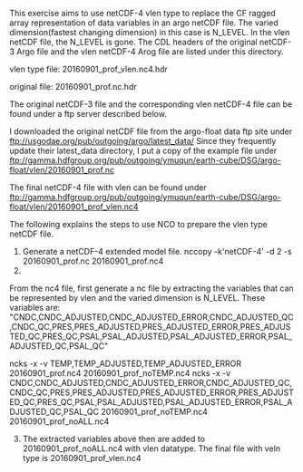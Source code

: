 This exercise aims to use netCDF-4 vlen type to replace the CF ragged array representation of data variables in an argo netCDF file. The varied dimension(fastest changing dimension) in this case is N_LEVEL. In the vlen netCDF file, the N_LEVEL is gone. The CDL headers of the original netCDF-3 Argo file and the vlen netCDF-4 Arog file are listed under this directory.

   vlen type file: 20160901_prof_vlen.nc4.hdr

   original file: 20160901_prof.nc.hdr


The original netCDF-3 file and the corresponding vlen netCDF-4 file can be found under a ftp server described below. 


   I downloaded the original netCDF file from the argo-float data ftp site 
   under ftp://usgodae.org/pub/outgoing/argo/latest_data/
   Since they frequently update their latest_data directory, I put a copy of the example file under
   ftp://gamma.hdfgroup.org/pub/outgoing/ymuqun/earth-cube/DSG/argo-float/vlen/20160901_prof.nc

   The final netCDF-4 file with vlen can be found under 
   ftp://gamma.hdfgroup.org/pub/outgoing/ymuqun/earth-cube/DSG/argo-float/vlen/20160901_prof_vlen.nc4

The following explains the steps to use NCO to prepare the vlen type netCDF file.

1. Generate a netCDF-4 extended model file.
   nccopy -k'netCDF-4' -d 2 -s 20160901_prof.nc 20160901_prof.nc4
2.
From the nc4 file, first generate a nc file by extracting the variables that can be represented by vlen and the varied dimension is N_LEVEL. These variables are: "CNDC,CNDC_ADJUSTED,CNDC_ADJUSTED_ERROR,CNDC_ADJUSTED_QC,CNDC_QC,PRES,PRES_ADJUSTED,PRES_ADJUSTED_ERROR,PRES_ADJUSTED_QC,PRES_QC,PSAL,PSAL_ADJUSTED,PSAL_ADJUSTED_ERROR,PSAL_ADJUSTED_QC,PSAL_QC"

ncks -x -v TEMP,TEMP_ADJUSTED,TEMP_ADJUSTED_ERROR 20160901_prof.nc4 20160901_prof_noTEMP.nc4
ncks -x -v  CNDC,CNDC_ADJUSTED,CNDC_ADJUSTED_ERROR,CNDC_ADJUSTED_QC,CNDC_QC,PRES,PRES_ADJUSTED,PRES_ADJUSTED_ERROR,PRES_ADJUSTED_QC,PRES_QC,PSAL,PSAL_ADJUSTED,PSAL_ADJUSTED_ERROR,PSAL_ADJUSTED_QC,PSAL_QC 20160901_prof_noTEMP.nc4 20160901_prof_noALL.nc4

3. The extracted variables above then are added to 20160901_prof_noALL.nc4 with vlen datatype. The final file with veln type is 20160901_prof_vlen.nc4

